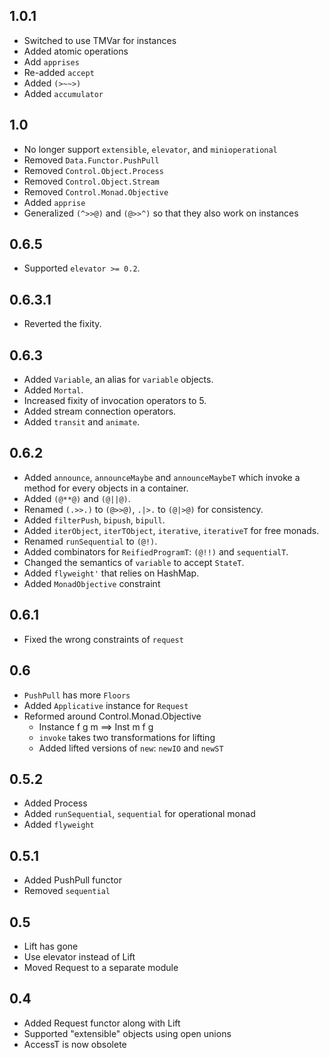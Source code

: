 1.0.1
----
* Switched to use TMVar for instances
* Added atomic operations
* Add `apprises`
* Re-added `accept`
* Added `(>~~>)`
* Added `accumulator`

1.0
----
* No longer support `extensible`, `elevator`, and `minioperational`
* Removed `Data.Functor.PushPull`
* Removed `Control.Object.Process`
* Removed `Control.Object.Stream`
* Removed `Control.Monad.Objective`
* Added `apprise`
* Generalized `(^>>@)` and `(@>>^)` so that they also work on instances

0.6.5
----
* Supported `elevator >= 0.2`.

0.6.3.1
----
* Reverted the fixity.

0.6.3
----
* Added `Variable`, an alias for `variable` objects.
* Added `Mortal`.
* Increased fixity of invocation operators to 5.
* Added stream connection operators.
* Added `transit` and `animate`.

0.6.2
----
* Added `announce`, `announceMaybe` and `announceMaybeT` which invoke a method for every objects in a container.
* Added `(@**@)` and `(@||@)`.
* Renamed `(.>>.)` to `(@>>@)`, `.|>.` to `(@|>@)` for consistency.
* Added `filterPush`, `bipush`, `bipull`.
* Added `iterObject`, `iterTObject`, `iterative`, `iterativeT` for free monads.
* Renamed `runSequential` to `(@!)`.
* Added combinators for `ReifiedProgramT`: `(@!!)` and `sequentialT`.
* Changed the semantics of `variable` to accept `StateT`.
* Added `flyweight'` that relies on HashMap.
* Added `MonadObjective` constraint

0.6.1
-----
* Fixed the wrong constraints of `request`

0.6
-----
* `PushPull` has more `Floors`
* Added `Applicative` instance for `Request`
* Reformed around Control.Monad.Objective
  * Instance f g m ==> Inst m f g
  * `invoke` takes two transformations for lifting
  * Added lifted versions of `new`: `newIO` and `newST`

0.5.2
-----
* Added Process
* Added `runSequential`, `sequential` for operational monad
* Added `flyweight`

0.5.1
-----
* Added PushPull functor
* Removed `sequential`

0.5
-----
* Lift has gone
* Use elevator instead of Lift
* Moved Request to a separate module

0.4
-----
* Added Request functor along with Lift
* Supported "extensible" objects using open unions
* AccessT is now obsolete
